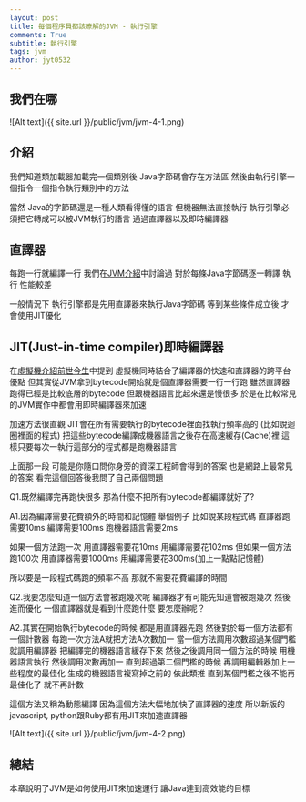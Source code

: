 ```yaml
---
layout: post
title: 每個程序員都該瞭解的JVM - 執行引擎
comments: True 
subtitle: 執行引擎
tags: jvm
author: jyt0532
---
```


## 我們在哪

![Alt text]({{ site.url }}/public/jvm/jvm-4-1.png)

## 介紹

我們知道類加載器加載完一個類別後 Java字節碼會存在方法區 然後由執行引擎一個指令一個指令執行類別中的方法

當然 Java的字節碼還是一種人類看得懂的語言 但機器無法直接執行 執行引擎必須把它轉成可以被JVM執行的語言 通過直譯器以及即時編譯器

## 直譯器

每跑一行就編譯一行 我們在[JVM介紹](/2020/02/14/jvm-introduction/)中討論過 對於每條Java字節碼逐一轉譯 執行 性能較差 

一般情況下 執行引擎都是先用直譯器來執行Java字節碼 等到某些條件成立後 才會使用JIT優化

## JIT(Just-in-time compiler)即時編譯器


在[虛擬機介紹前世今生](/2020/02/14/jvm-introduction/#前世今生)中提到 虛擬機同時結合了編譯器的快速和直譯器的跨平台優點 但其實從JVM拿到bytecode開始就是個直譯器需要一行一行跑 雖然直譯器跑得已經是比較底層的bytecode 但跟機器語言比起來還是慢很多 於是在比較常見的JVM實作中都會用即時編譯器來加速

加速方法很直觀 JIT會在所有需要執行的bytecode裡面找執行頻率高的 (比如說迴圈裡面的程式) 把這些bytecode編譯成機器語言之後存在高速緩存(Cache)裡 這樣只要每次一執行這部分的程式都是跑機器語言

上面那一段 可能是你隨口問你身旁的資深工程師會得到的答案 也是網路上最常見的答案 看完這個回答後我問了自己兩個問題

Q1.既然編譯完再跑快很多 那為什麼不把所有bytecode都編譯就好了?

A1.因為編譯需要花費額外的時間和記憶體
舉個例子 比如說某段程式碼 直譯器跑需要10ms 編譯需要100ms 跑機器語言需要2ms

如果一個方法跑一次 用直譯器需要花10ms 用編譯需要花102ms
但如果一個方法跑100次 用直譯器需要1000ms 用編譯需要花300ms(加上一點點記憶體)

所以要是一段程式碼跑的頻率不高 那就不需要花費編譯的時間

Q2.我要怎麼知道一個方法會被跑幾次呢 編譯器才有可能先知道會被跑幾次 然後進而優化 一個直譯器就是看到什麼跑什麼 要怎麼辦呢？

A2.其實在開始執行bytecode的時候 都是用直譯器先跑 然後對於每一個方法都有一個計數器 每跑一次方法A就把方法A次數加一 當一個方法調用次數超過某個門檻 就調用編譯器 把編譯完的機器語言緩存下來 然後之後調用同一個方法的時候 用機器語言執行 然後調用次數再加一 直到超過第二個門檻的時候 再調用編輯器加上一些程度的最佳化 生成的機器語言複寫掉之前的 依此類推 直到某個門檻之後不能再最佳化了 就不再計數


這個方法又稱為動態編譯 因為這個方法大幅地加快了直譯器的速度 所以新版的javascript, python跟Ruby都有用JIT來加速直譯器

![Alt text]({{ site.url }}/public/jvm/jvm-4-2.png)

## 總結

本章說明了JVM是如何使用JIT來加速運行 讓Java達到高效能的目標
